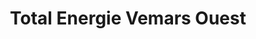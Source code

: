 ---
title: "Total Energie Vemars Ouest"
url: /vemars/total-energie-vemars-ouest/
shop: Lebensmittel
---